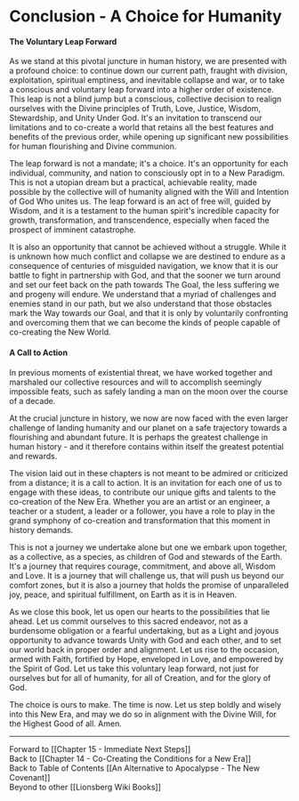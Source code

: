 # Conclusion - A Choice for Humanity

#### **The Voluntary Leap Forward**

As we stand at this pivotal juncture in human history, we are presented with a profound choice: to continue down our current path, fraught with division, exploitation, spiritual emptiness, and inevitable collapse and war, or to take a conscious and voluntary leap forward into a higher order of existence. This leap is not a blind jump but a conscious, collective decision to realign ourselves with the Divine principles of Truth, Love, Justice, Wisdom, Stewardship, and Unity Under God. It's an invitation to transcend our limitations and to co-create a world that retains all the best features and benefits of the previous order, while opening up significant new possibilities for human flourishing and Divine communion.

The leap forward is not a mandate; it's a choice. It's an opportunity for each individual, community, and nation to consciously opt in to a New Paradigm. This is not a utopian dream but a practical, achievable reality, made possible by the collective will of humanity aligned with the Will and Intention of God Who unites us. The leap forward is an act of free will, guided by Wisdom, and it is a testament to the human spirit's incredible capacity for growth, transformation, and transcendence, especially when faced the prospect of imminent catastrophe.

It is also an opportunity that cannot be achieved without a struggle. While it is unknown how much conflict and collapse we are destined to endure as a consequence of centuries of misguided navigation, we know that it is our battle to fight in partnership with God, and that the sooner we turn around and set our feet back on the path towards The Goal, the less suffering we and progeny will endure. We understand that a myriad of challenges and enemies stand in our path, but we also understand that those obstacles mark the Way towards our Goal, and that it is only by voluntarily confronting and overcoming them that we can become the kinds of people capable of co-creating the New World. 

#### **A Call to Action**

In previous moments of existential threat, we have worked together and marshaled our collective resources and will to accomplish seemingly impossible feats, such as safely landing a man on the moon over the course of a decade. 

At the crucial juncture in history, we now are now faced with the even larger challenge of landing humanity and our planet on a safe trajectory towards a flourishing and abundant future. It is perhaps the greatest challenge in human history - and it therefore contains within itself the greatest potential and rewards. 

The vision laid out in these chapters is not meant to be admired or criticized from a distance; it is a call to action. It is an invitation for each one of us to engage with these ideas, to contribute our unique gifts and talents to the co-creation of the New Era. Whether you are an artist or an engineer, a teacher or a student, a leader or a follower, you have a role to play in the grand symphony of co-creation and transformation that this moment in history demands. 

This is not a journey we undertake alone but one we embark upon together, as a collective, as a species, as children of God and stewards of the Earth. It's a journey that requires courage, commitment, and above all, Wisdom and Love. It is a journey that will challenge us, that will push us beyond our comfort zones, but it is also a journey that holds the promise of unparalleled joy, peace, and spiritual fulfillment, on Earth as it is in Heaven. 

As we close this book, let us open our hearts to the possibilities that lie ahead. Let us commit ourselves to this sacred endeavor, not as a burdensome obligation or a fearful undertaking, but as a Light and joyous opportunity to advance towards Unity with God and each other, and to set our world back in proper order and alignment. Let us rise to the occasion, armed with Faith, fortified by Hope, enveloped in Love, and empowered by the Spirit of God. Let us take this voluntary leap forward, not just for ourselves but for all of humanity, for all of Creation, and for the glory of God.

The choice is ours to make. The time is now. Let us step boldly and wisely into this New Era, and may we do so in alignment with the Divine Will, for the Highest Good of all. Amen.

___
Forward to [[Chapter 15 - Immediate Next Steps]]  
Back to [[Chapter 14 - Co-Creating the Conditions for a New Era]]  
Back to Table of Contents [[An Alternative to Apocalypse - The New Covenant]]  
Beyond to other [[Lionsberg Wiki Books]]  